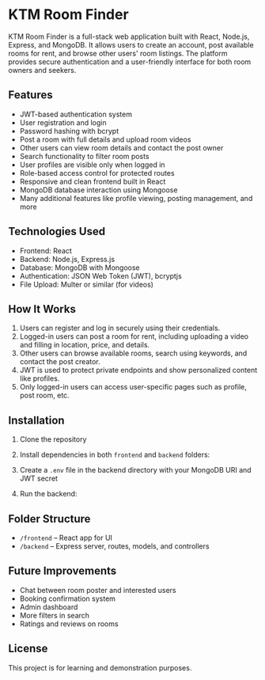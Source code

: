# KTM Room Finder

KTM Room Finder is a full-stack web application built with React, Node.js, Express, and MongoDB. It allows users to create an account, post available rooms for rent, and browse other users' room listings. The platform provides secure authentication and a user-friendly interface for both room owners and seekers.

## Features

- JWT-based authentication system
- User registration and login
- Password hashing with bcrypt
- Post a room with full details and upload room videos
- Other users can view room details and contact the post owner
- Search functionality to filter room posts
- User profiles are visible only when logged in
- Role-based access control for protected routes
- Responsive and clean frontend built in React
- MongoDB database interaction using Mongoose
- Many additional features like profile viewing, posting management, and more

## Technologies Used

- Frontend: React
- Backend: Node.js, Express.js
- Database: MongoDB with Mongoose
- Authentication: JSON Web Token (JWT), bcryptjs
- File Upload: Multer or similar (for videos)

## How It Works

1. Users can register and log in securely using their credentials.
2. Logged-in users can post a room for rent, including uploading a video and filling in location, price, and details.
3. Other users can browse available rooms, search using keywords, and contact the post creator.
4. JWT is used to protect private endpoints and show personalized content like profiles.
5. Only logged-in users can access user-specific pages such as profile, post room, etc.

## Installation

1. Clone the repository
2. Install dependencies in both `frontend` and `backend` folders:



3. Create a `.env` file in the backend directory with your MongoDB URI and JWT secret
4. Run the backend:




## Folder Structure

- `/frontend` – React app for UI
- `/backend` – Express server, routes, models, and controllers

## Future Improvements

- Chat between room poster and interested users
- Booking confirmation system
- Admin dashboard
- More filters in search
- Ratings and reviews on rooms

## License

This project is for learning and demonstration purposes.

